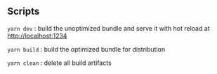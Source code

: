 ## Scripts

`yarn dev` : build the unoptimized bundle and serve it with hot reload at <http://localhost:1234>

`yarn build` : build the optimized bundle for distribution

`yarn clean` : delete all build artifacts
